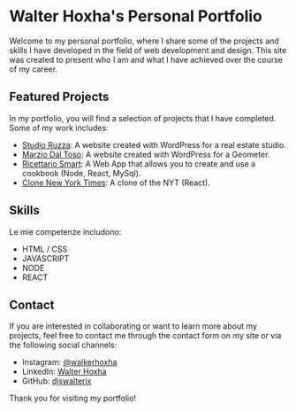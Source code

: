 # Walter Hoxha's Personal Portfolio

Welcome to my personal portfolio, where I share some of the projects and skills I have developed in the field of web development and design. This site was created to present who I am and what I have achieved over the course of my career.

## Featured Projects

In my portfolio, you will find a selection of projects that I have completed. Some of my work includes:

- [Studio Ruzza](https://studioruzza.net/): A website created with WordPress for a real estate studio.
- [Marzio Dal Toso](https://www.studiomarziodaltoso.it/): A website created with WordPress for a Geometer.
- [Ricettario Smart](https://github.com/djswalterix/bookRecipt): A Web App that allows you to create and use a cookbook (Node, React, MySql).
- [Clone New York Times](https://github.com/djswalterix/new-york-times-clone): A clone of the NYT (React).
## Skills

Le mie competenze includono:

- HTML / CSS
- JAVASCRIPT
- NODE
- REACT
## Contact

If you are interested in collaborating or want to learn more about my projects, feel free to contact me through the contact form on my site or via the following social channels:

- Instagram: [@walkerhoxha](https://www.instagram.com/walkerhoxha/)
- LinkedIn: [Walter Hoxha](https://www.linkedin.com/in/walter-hoxha-62112126b/)
- GitHub: [djswalterix](https://github.com/djswalterix)

Thank you for visiting my portfolio!
